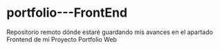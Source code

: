 # portfolio---FrontEnd
Repositorio remoto dónde estaré guardando mis avances en el apartado Frontend de mi Proyecto Portfolio Web
